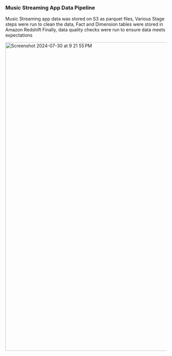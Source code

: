 ### Music Streaming App Data Pipeline 

Music Streaming app data was stored on S3 as parquet files,
Various Stage steps were run to clean the data, Fact and Dimension tables were stored in Amazon Redshift
Finally, data quality checks were run to ensure data meets expectations


<img width="961" alt="Screenshot 2024-07-30 at 9 21 55 PM" src="https://github.com/user-attachments/assets/16904b93-f7bf-408c-adf8-608f3dd2cdd6">
